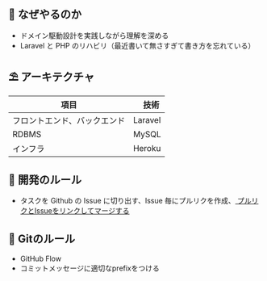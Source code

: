## 🎋 なぜやるのか

-   ドメイン駆動設計を実践しながら理解を深める
-   Laravel と PHP のリハビリ（最近書いて無さすぎて書き方を忘れている）

## ⛱ アーキテクチャ

| 項目                         | 　技術  |
| ---------------------------- | ------- |
| フロントエンド、バックエンド | Laravel |
| RDBMS                        | MySQL   |
| インフラ                     | Heroku  |

## 🗽 開発のルール

-   タスクを Github の Issue に切り出す、Issue 毎にプルリクを作成、[
プルリクとIssueをリンクしてマージする](https://docs.github.com/ja/issues/tracking-your-work-with-issues/linking-a-pull-request-to-an-issue)

## 🦭 Gitのルール

-   GitHub Flow
-   コミットメッセージに適切なprefixをつける
